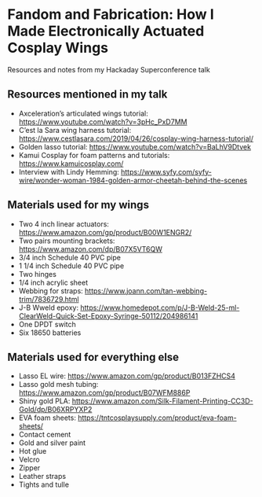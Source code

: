 # Fandom and Fabrication: How I Made Electronically Actuated Cosplay Wings
Resources and notes from my Hackaday Superconference talk
## Resources mentioned in my talk
* Axceleration’s articulated wings tutorial: https://www.youtube.com/watch?v=3pHc_PxD7MM
* C’est la Sara wing harness tutorial: https://www.cestlasara.com/2019/04/26/cosplay-wing-harness-tutorial/ 
* Golden lasso tutorial: https://www.youtube.com/watch?v=BaLhV9Dtvek
* Kamui Cosplay for foam patterns and tutorials: https://www.kamuicosplay.com/
* Interview with Lindy Hemming: https://www.syfy.com/syfy-wire/wonder-woman-1984-golden-armor-cheetah-behind-the-scenes 
## Materials used for my wings
* Two 4 inch linear actuators: https://www.amazon.com/gp/product/B00W1ENGR2/
* Two pairs mounting brackets: https://www.amazon.com/dp/B07X5VT6QW
* 3/4 inch Schedule 40 PVC pipe
* 1 1/4 inch Schedule 40 PVC pipe
* Two hinges
* 1/4 inch acrylic sheet
* Webbing for straps: https://www.joann.com/tan-webbing-trim/7836729.html
* J-B Wweld epoxy: https://www.homedepot.com/p/J-B-Weld-25-ml-ClearWeld-Quick-Set-Epoxy-Syringe-50112/204986141
* One DPDT switch
* Six 18650 batteries

## Materials used for everything else
* Lasso EL wire: https://www.amazon.com/gp/product/B013FZHCS4
* Lasso gold mesh tubing: https://www.amazon.com/gp/product/B07WFM886P
* Shiny gold PLA: https://www.amazon.com/Silk-Filament-Printing-CC3D-Gold/dp/B06XRPYXP2
* EVA foam sheets: https://tntcosplaysupply.com/product/eva-foam-sheets/
* Contact cement
* Gold and silver paint
* Hot glue
* Velcro
* Zipper
* Leather straps
* Tights and tulle
